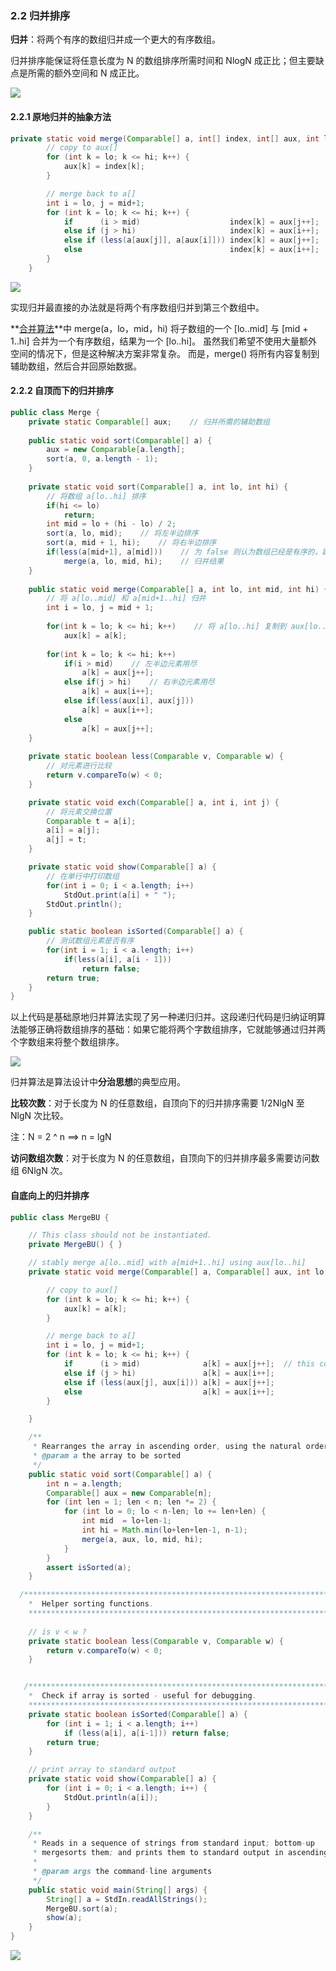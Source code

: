 ### 2.2 归并排序

**归并**：将两个有序的数组归并成一个更大的有序数组。

归并排序能保证将任意长度为 N 的数组排序所需时间和 NlogN 成正比；但主要缺点是所需的额外空间和 N 成正比。

![](https://algs4.cs.princeton.edu/22mergesort/images/mergesort-overview.png)

#### 2.2.1 原地归并的抽象方法

```java
private static void merge(Comparable[] a, int[] index, int[] aux, int lo, int mid, int hi) {
        // copy to aux[]
        for (int k = lo; k <= hi; k++) {
            aux[k] = index[k]; 
        }

        // merge back to a[]
        int i = lo, j = mid+1;
        for (int k = lo; k <= hi; k++) {
            if      (i > mid)                    index[k] = aux[j++];
            else if (j > hi)                     index[k] = aux[i++];
            else if (less(a[aux[j]], a[aux[i]])) index[k] = aux[j++];
            else                                 index[k] = aux[i++];
        }
    }
```

![](https://algs4.cs.princeton.edu/22mergesort/images/merge.png)

实现归并最直接的办法就是将两个有序数组归并到第三个数组中。

**[合并算法](https://algs4.cs.princeton.edu/22mergesort/Merge.java.html)**中 merge(a，lo，mid，hi) 将子数组的一个 [lo..mid] 与 [mid + 1..hi] 合并为一个有序数组，结果为一个 [lo..hi]。 虽然我们希望不使用大量额外空间的情况下，但是这种解决方案非常复杂。 而是，merge() 将所有内容复制到辅助数组，然后合并回原始数据。

#### 2.2.2 自顶而下的归并排序

```java
public class Merge {
    private static Comparable[] aux;    // 归并所需的辅助数组
    
    public static void sort(Comparable[] a) {
        aux = new Comparable[a.length];
        sort(a, 0, a.length - 1);
    }
    
    private static void sort(Comparable[] a, int lo, int hi) {
        // 将数组 a[lo..hi] 排序
        if(hi <= lo)
            return;
        int mid = lo + (hi - lo) / 2;
        sort(a, lo, mid);    // 将左半边排序
        sort(a, mid + 1, hi);    // 将右半边排序
        if(less(a[mid+1], a[mid]))    // 为 false 则认为数组已经是有序的，跳过 merge()
            merge(a, lo, mid, hi);    // 归并结果
    }
    
    public static void merge(Comparable[] a, int lo, int mid, int hi) {
        // 将 a[lo..mid] 和 a[mid+1..hi] 归并
        int i = lo, j = mid + 1;
        
        for(int k = lo; k <= hi; k++)    // 将 a[lo..hi] 复制到 aux[lo..hi]
            aux[k] = a[k];
        
        for(int k = lo; k <= hi; k++)
            if(i > mid)    // 左半边元素用尽
                a[k] = aux[j++];
            else if(j > hi)    // 右半边元素用尽
                a[k] = aux[i++];
            else if(less(aux[i], aux[j]))
                a[k] = aux[i++];
            else
                a[k] = aux[j++];               
    }
    
    private static boolean less(Comparable v, Comparable w) {
        // 对元素进行比较
        return v.compareTo(w) < 0;
    }

    private static void exch(Comparable[] a, int i, int j) {
        // 将元素交换位置
        Comparable t = a[i];
        a[i] = a[j];
        a[j] = t;
    }

    private static void show(Comparable[] a) {
        // 在单行中打印数组
        for(int i = 0; i < a.length; i++)
            StdOut.print(a[i] + " ");
        StdOut.println();
    }

    public static boolean isSorted(Comparable[] a) {
        // 测试数组元素是否有序
        for(int i = 1; i < a.length; i++)
            if(less(a[i], a[i - 1]))
                return false;
        return true;
    }
}

```

以上代码是基础原地归并算法实现了另一种递归归并。这段递归代码是归纳证明算法能够正确将数组排序的基础：如果它能将两个字数组排序，它就能够通过归并两个字数组来将整个数组排序。



![](https://algs4.cs.princeton.edu/22mergesort/images/mergesortTD.png)

归并算法是算法设计中**分治思想**的典型应用。

**比较次数**：对于长度为 N 的任意数组，自顶向下的归并排序需要 1/2NlgN 至 NlgN 次比较。

注：N = 2 ^ n  ==>  n = lgN

**访问数组次数**：对于长度为 N 的任意数组，自顶向下的归并排序最多需要访问数组 6NlgN 次。

#### 自底向上的归并排序

```java
public class MergeBU {

    // This class should not be instantiated.
    private MergeBU() { }

    // stably merge a[lo..mid] with a[mid+1..hi] using aux[lo..hi]
    private static void merge(Comparable[] a, Comparable[] aux, int lo, int mid, int hi) {

        // copy to aux[]
        for (int k = lo; k <= hi; k++) {
            aux[k] = a[k]; 
        }

        // merge back to a[]
        int i = lo, j = mid+1;
        for (int k = lo; k <= hi; k++) {
            if      (i > mid)              a[k] = aux[j++];  // this copying is unneccessary
            else if (j > hi)               a[k] = aux[i++];
            else if (less(aux[j], aux[i])) a[k] = aux[j++];
            else                           a[k] = aux[i++];
        }

    }

    /**
     * Rearranges the array in ascending order, using the natural order.
     * @param a the array to be sorted
     */
    public static void sort(Comparable[] a) {
        int n = a.length;
        Comparable[] aux = new Comparable[n];
        for (int len = 1; len < n; len *= 2) {
            for (int lo = 0; lo < n-len; lo += len+len) {
                int mid  = lo+len-1;
                int hi = Math.min(lo+len+len-1, n-1);
                merge(a, aux, lo, mid, hi);
            }
        }
        assert isSorted(a);
    }

  /***********************************************************************
    *  Helper sorting functions.
    ***************************************************************************/
    
    // is v < w ?
    private static boolean less(Comparable v, Comparable w) {
        return v.compareTo(w) < 0;
    }


   /***************************************************************************
    *  Check if array is sorted - useful for debugging.
    ***************************************************************************/
    private static boolean isSorted(Comparable[] a) {
        for (int i = 1; i < a.length; i++)
            if (less(a[i], a[i-1])) return false;
        return true;
    }

    // print array to standard output
    private static void show(Comparable[] a) {
        for (int i = 0; i < a.length; i++) {
            StdOut.println(a[i]);
        }
    }

    /**
     * Reads in a sequence of strings from standard input; bottom-up
     * mergesorts them; and prints them to standard output in ascending order. 
     *
     * @param args the command-line arguments
     */
    public static void main(String[] args) {
        String[] a = StdIn.readAllStrings();
        MergeBU.sort(a);
        show(a);
    }
}
```

![](https://algs4.cs.princeton.edu/22mergesort/images/mergesortBU.png)

